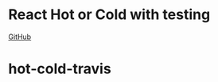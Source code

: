 # React Hot or Cold with testing

[GitHub](https://github.com/Thinkful-Ed/react-hot-cold-testing)
# hot-cold-travis
